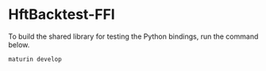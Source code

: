 # HftBacktest-FFI

To build the shared library for testing the Python bindings, run the command below.

```
maturin develop
```